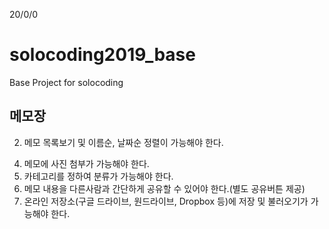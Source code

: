 20/0/0
# solocoding2019_base
Base Project for solocoding


## 메모장
<!-- 1. 메모 입력, 저장이 가능해야 한다. -->
2. 메모 목록보기 및 이름순, 날짜순 정렬이 가능해야 한다.
<!-- 3. 메모 검색이 가능해야 한다. -->
4. 메모에 사진 첨부가 가능해야 한다.
5. 카테고리를 정하여 분류가 가능해야 한다.
6. 메모 내용을 다른사람과 간단하게 공유할 수 있어야 한다.(별도 공유버튼 제공)
7. 온라인 저장소(구글 드라이브, 원드라이브, Dropbox 등)에 저장 및 불러오기가 가능해야 한다.
